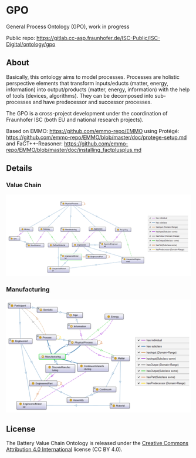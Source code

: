 # GPO

General Process Ontology (GPO), work in progress

Public repo: https://gitlab.cc-asp.fraunhofer.de/ISC-Public/ISC-Digital/ontology/gpo

## About

Basically, this ontology aims to model processes. Processes are holistic perspective elements that transform inputs/educts (matter, energy, information) into output/products (matter, energy, information) with the help of tools (devices, algorithms). They can be decomposed into sub-processes and have predecessor and successor processes. 

The GPO is a cross-project development under the coordination of Fraunhofer ISC (both EU and national research projects).

Based on EMMO: https://github.com/emmo-repo/EMMO
using Protégé: https://github.com/emmo-repo/EMMO/blob/master/doc/protege-setup.md
and FaCT++-Reasoner: https://github.com/emmo-repo/EMMO/blob/master/doc/installing_factplusplus.md

## Details

### Value Chain

![Value Chain](docs/valuechain.png)

### Manufacturing

![Manufacturing](docs/process_manufacturing_detailed.png)

## License

The Battery Value Chain Ontology is released under the [Creative Commons Attribution 4.0 International](https://creativecommons.org/licenses/by/4.0/legalcode) license (CC BY 4.0).

